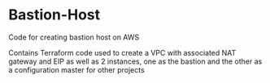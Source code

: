 # Bastion-Host
Code for creating bastion host on AWS

Contains Terraform code used to create a VPC with associated NAT gateway and EIP as well as 2 instances, one as the bastion and the other as a configuration master for other projects
